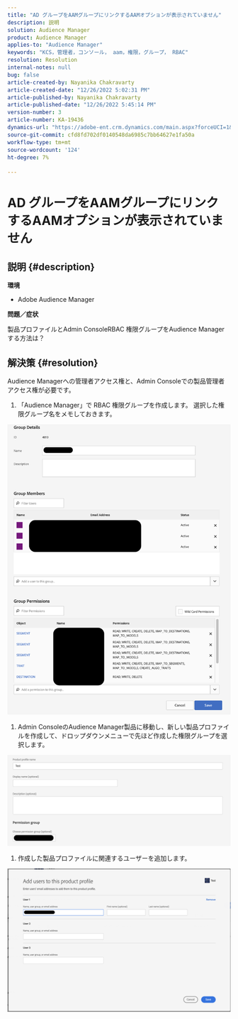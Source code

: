 ```yaml
---
title: "AD グループをAAMグループにリンクするAAMオプションが表示されていません"
description: 説明
solution: Audience Manager
product: Audience Manager
applies-to: "Audience Manager"
keywords: "KCS，管理者，コンソール， aam，権限，グループ， RBAC"
resolution: Resolution
internal-notes: null
bug: false
article-created-by: Nayanika Chakravarty
article-created-date: "12/26/2022 5:02:31 PM"
article-published-by: Nayanika Chakravarty
article-published-date: "12/26/2022 5:45:14 PM"
version-number: 3
article-number: KA-19436
dynamics-url: "https://adobe-ent.crm.dynamics.com/main.aspx?forceUCI=1&pagetype=entityrecord&etn=knowledgearticle&id=8ff73912-3f85-ed11-81ac-6045bd006b4b"
source-git-commit: cfd8fd702df0140548da6985c7bb64627e1fa50a
workflow-type: tm+mt
source-wordcount: '124'
ht-degree: 7%

---
```


# AD グループをAAMグループにリンクするAAMオプションが表示されていません

## 説明 {#description}


<b>環境</b>

- Adobe Audience Manager

<b>問題／症状</b>

製品プロファイルとAdmin ConsoleRBAC 権限グループをAudience Managerする方法は？


## 解決策 {#resolution}


Audience Managerへの管理者アクセス権と、Admin Consoleでの製品管理者アクセス権が必要です。

1) 「Audience Manager」で RBAC 権限グループを作成します。 選択した権限グループ名をメモしておきます。

![](assets/5a5b40de-a9cf-ec11-a7b5-00224809c196.png)

1) Admin ConsoleのAudience Manager製品に移動し、新しい製品プロファイルを作成して、ドロップダウンメニューで先ほど作成した権限グループを選択します。

![](assets/2689da02-aacf-ec11-a7b5-00224809c196.png)

1) 作成した製品プロファイルに関連するユーザーを追加します。

![](assets/6a896e46-aacf-ec11-a7b5-00224809c196.png)
